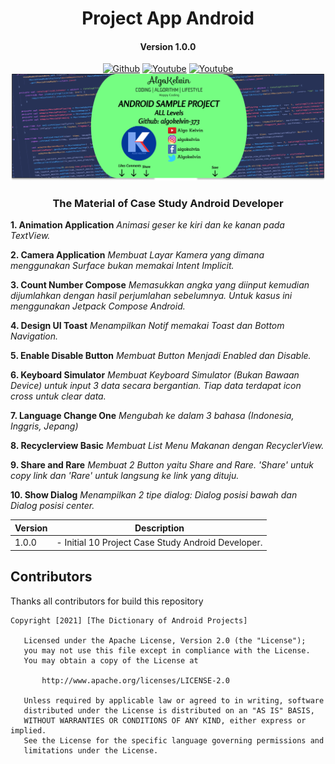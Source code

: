 <h1 align="center">Project App Android</h1>
<h4 align="center">Version 1.0.0</h3>

<p align="center">
  <a href="https://github.com/algokelvin-373"><img alt="Github" src="https://img.shields.io/github/followers/algokelvin-373?label=follow&style=social"></a>
  <a href="https://www.youtube.com/c/AlgoKelvin373/"><img alt="Youtube" src="https://img.shields.io/youtube/channel/views/UCpSHZFRx64xWwXYbWbyXxfw?style=social"></a>
  <a href="https://www.youtube.com/c/AlgoKelvin373/"><img alt="Youtube" src="https://img.shields.io/youtube/channel/subscribers/UCpSHZFRx64xWwXYbWbyXxfw?style=social"></a>
  <br>
  <img src="https://github.com/algokelvin-373/ProjectAppAndroid/blob/master/Bg_Android.png"/>
</p>

<h3 align="center">The Material of Case Study Android Developer</h3>

<b>1.  Animation Application</b>
<i>Animasi geser ke kiri dan ke kanan pada TextView.</i>

<b>2.  Camera Application</b>
<i>Membuat Layar Kamera yang dimana menggunakan Surface bukan memakai Intent Implicit.</i>

<b>3.  Count Number Compose</b>
<i>Memasukkan angka yang diinput kemudian dijumlahkan dengan hasil perjumlahan sebelumnya. Untuk kasus ini menggunakan Jetpack Compose Android.</i>

<b>4.  Design UI Toast</b>
<i>Menampilkan Notif memakai Toast dan Bottom Navigation.</i>

<b>5.  Enable Disable Button</b>
<i>Membuat Button Menjadi Enabled dan Disable.</i>

<b>6.  Keyboard Simulator</b>
<i>Membuat Keyboard Simulator (Bukan Bawaan Device) untuk input 3 data secara bergantian. Tiap data terdapat icon cross untuk clear data.</i>

<b>7.  Language Change One</b>
<i>Mengubah ke dalam 3 bahasa (Indonesia, Inggris, Jepang)</i>

<b>8.  Recyclerview Basic</b>
<i>Membuat List Menu Makanan dengan RecyclerView.</i>

<b>9.  Share and Rare</b>
<i>Membuat 2 Button yaitu Share and Rare. 'Share' untuk copy link dan 'Rare' untuk langsung ke link yang dituju.</i>

<b>10. Show Dialog</b>
<i>Menampilkan 2 tipe dialog: Dialog posisi bawah dan Dialog posisi center.</i>

<table>
    <thead>
        <tr>
            <th>Version</th>
            <th>Description</th>
        </tr>
    </thead>
    <tbody>
        <tr>
            <td>1.0.0</td>
            <td>
                - Initial 10 Project Case Study Android Developer.
            </td>
        </tr>
    </tbody>
</table>

## Contributors
Thanks all contributors for build this repository

```
Copyright [2021] [The Dictionary of Android Projects]

   Licensed under the Apache License, Version 2.0 (the "License");
   you may not use this file except in compliance with the License.
   You may obtain a copy of the License at

       http://www.apache.org/licenses/LICENSE-2.0

   Unless required by applicable law or agreed to in writing, software
   distributed under the License is distributed on an "AS IS" BASIS,
   WITHOUT WARRANTIES OR CONDITIONS OF ANY KIND, either express or implied.
   See the License for the specific language governing permissions and
   limitations under the License.
   
```   
